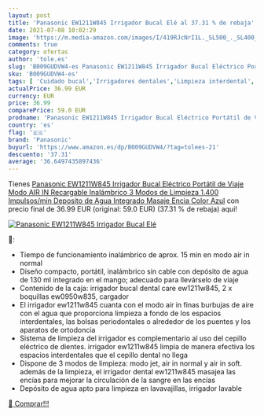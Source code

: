 ```yaml
---
layout: post
title: 'Panasonic EW1211W845 Irrigador Bucal Elé al 37.31 % de rebaja'
date: 2021-07-08 10:02:29
image: 'https://m.media-amazon.com/images/I/419RJcNrI1L._SL500_._SL400_.jpg'
comments: true
category: ofertas
author: 'tole.es'
slug: 'B009GUDVW4-es Panasonic EW1211W845 Irrigador Bucal Eléctrico Portátil de...'
sku: 'B009GUDVW4-es'
tags: [ 'Cuidado bucal','Irrigadores dentales','Limpieza interdental','Salud y cuidado personal','panasonic', ]
actualPrice: 36.99 EUR
currency: EUR
price: 36.99
comparePrice: 59.0 EUR
prodname: 'Panasonic EW1211W845 Irrigador Bucal Eléctrico Portátil de Viaje  Modo AIR IN  Recargable  Inalámbrico  3 Modos de Limpieza  1.400 Impulsos/min  Deposito de Agua Integrado  Masaje Encia  Color Azul'
country: 'es'
flag: '🇪🇸'
brand: 'Panasonic'
buyurl: 'https://www.amazon.es/dp/B009GUDVW4/?tag=tolees-21'
descuento: '37.31'
average: '36.6497435897436'
---
```


Tienes [Panasonic EW1211W845 Irrigador Bucal Eléctrico Portátil de Viaje  Modo AIR IN  Recargable  Inalámbrico  3 Modos de Limpieza  1.400 Impulsos/min  Deposito de Agua Integrado  Masaje Encia  Color Azul](https://www.amazon.es/dp/B009GUDVW4/?tag=tolees-21) con precio final de  36.99 EUR (original: 59.0 EUR) (37.31 %  de rebaja) aqui!

[![Panasonic EW1211W845 Irrigador Bucal Elé](https://m.media-amazon.com/images/I/419RJcNrI1L._SL500_._SL400_.jpg)](https://www.amazon.es/dp/B009GUDVW4/?tag=tolees-21)

🔎:

- Tiempo de funcionamiento inalámbrico de aprox. 15 min en modo air in normal
- Diseño compacto, portátil, inalámbrico sin cable con depósito de agua de 130 ml integrado en el mango; adecuado para llevárselo de viaje
- Contenido de la caja: irrigador bucal dental care ew1211w845, 2 x boquillas ew0950w835, cargador
- El irrigador ew1211w845 cuanta con el modo air in finas burbujas de aire con el agua que proporciona limpieza a fondo de los espacios interdentales, las bolsas periodontales o alrededor de los puentes y los aparatos de ortodoncia
- Sistema de limpieza del irrigador es complementario al uso del cepillo eléctrico de dientes. irrigador ew1211w845 limpia de manera efectiva los espacios interdentales que el cepillo dental no llega
- Dispone de 3 modos de limpieza: modo jet, air in normal y air in soft. además de la limpieza, el irrigador dental ew1211w845 masajea las encías para mejorar la circulación de la sangre en las encías
- Depósito de agua apto para limpieza en lavavajillas, irrigador lavable

[🛒 Comprar!!!](https://www.amazon.es/dp/B009GUDVW4/?tag=tolees-21)
